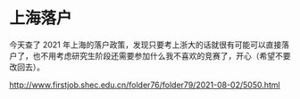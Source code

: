 # 上海落户

今天查了 2021 年上海的落户政策，发现只要考上浙大的话就很有可能可以直接落户了，也不用考虑研究生阶段还需要参加什么我不喜欢的竞赛了，开心（希望不要改回去）。

<http://www.firstjob.shec.edu.cn/folder76/folder79/2021-08-02/5050.html>
